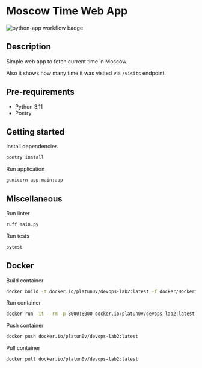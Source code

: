 # Moscow Time Web App

![python-app workflow badge](https://github.com/platun0v/core-course-labs/actions/workflows/python-app.yaml/badge.svg)

## Description

Simple web app to fetch current time in Moscow.

Also it shows how many time it was visited via `/visits` endpoint.

## Pre-requirements

- Python 3.11
- Poetry

## Getting started

Install dependencies

```bash
poetry install
```

Run application

```bash
gunicorn app.main:app
```

## Miscellaneous

Run linter

```bash
ruff main.py
```

Run tests

```bash
pytest
```

## Docker

Build container

```bash
docker build -t docker.io/platun0v/devops-lab2:latest -f docker/Dockerfile .
```

Run container

```bash
docker run -it --rm -p 8000:8000 docker.io/platun0v/devops-lab2:latest gunicorn app.main:app -b 0.0.0.0:8000
```

Push container

```bash
docker push docker.io/platun0v/devops-lab2:latest
```

Pull container

```bash
docker pull docker.io/platun0v/devops-lab2:latest
```
